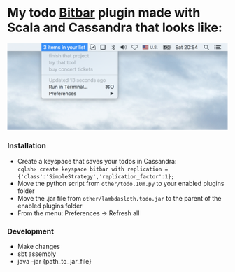 # My todo [Bitbar](https://github.com/matryer/bitbar) plugin made with Scala and Cassandra that looks like:
![screenshot](https://raw.githubusercontent.com/thikonom/todo/master/other/screenshot.png)

### Installation ###
* Create a keyspace that saves your todos in Cassandra:                                                    
  `cqlsh> create keyspace bitbar with replication = {'class':'SimpleStrategy','replication_factor':1};`
* Move the python script from `other/todo.10m.py` to your enabled plugins folder
* Move the .jar file from `other/lambdasloth.todo.jar` to the parent of the enabled plugins folder
* From the menu: Preferences -> Refresh all

### Development ###

* Make changes
* sbt assembly
* java -jar {path_to_jar_file}
